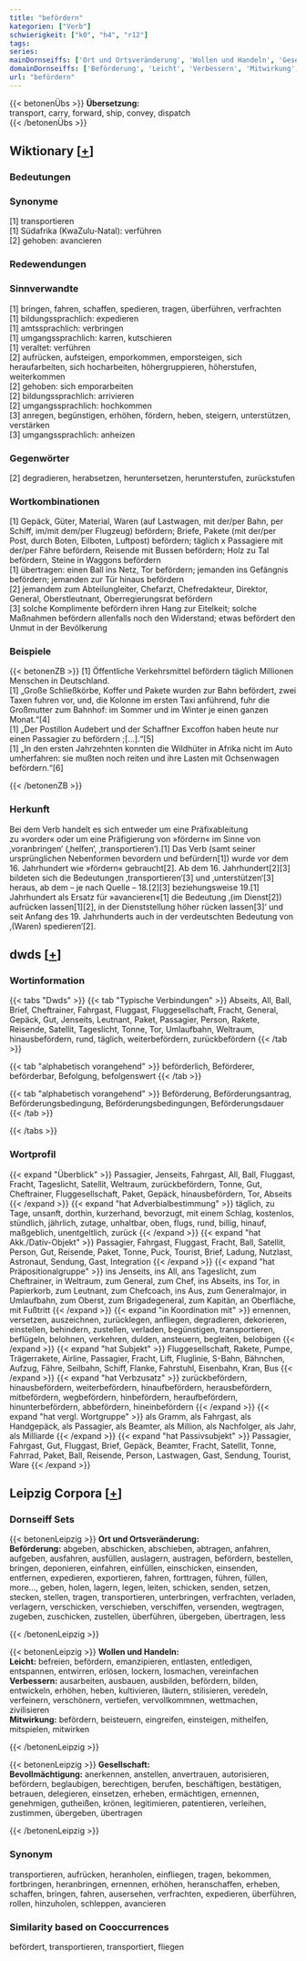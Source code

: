 ```yaml
---
title: "befördern"
kategorien: ["Verb"]
schwierigkeit: ["k0", "h4", "r12"]
tags:
series:
mainDornseiffs: ['Ort und Ortsveränderung', 'Wollen und Handeln', 'Gesellschaft']
domainDornseiffs: ['Beförderung', 'Leicht', 'Verbessern', 'Mitwirkung', 'Bevollmächtigung']
url: "befördern"
---
```


{{< betonenÜbs >}}
**Übersetzung:**  
transport, carry, forward, ship, convey, dispatch  
{{< /betonenÜbs >}}

## Wiktionary [[+](https://de.wiktionary.org/wiki/befördern)]

### Bedeutungen

### Synonyme
[1] transportieren  
[1] Südafrika (KwaZulu-Natal): verführen  
[2] gehoben: avancieren  

### Redewendungen

### Sinnverwandte
[1] bringen, fahren, schaffen, spedieren, tragen, überführen, verfrachten  
[1] bildungssprachlich: expedieren  
[1] amtssprachlich: verbringen  
[1] umgangssprachlich: karren, kutschieren  
[1] veraltet: verführen  
[2] aufrücken, aufsteigen, emporkommen, emporsteigen, sich heraufarbeiten, sich hocharbeiten, höhergruppieren, höherstufen, weiterkommen  
[2] gehoben: sich emporarbeiten  
[2] bildungssprachlich: arrivieren  
[2] umgangssprachlich: hochkommen  
[3] anregen, begünstigen, erhöhen, fördern, heben, steigern, unterstützen, verstärken  
[3] umgangssprachlich: anheizen  

### Gegenwörter
[2] degradieren, herabsetzen, heruntersetzen, herunterstufen, zurückstufen  

### Wortkombinationen
[1] Gepäck, Güter, Material, Waren (auf Lastwagen, mit der/per Bahn, per Schiff, im/mit dem/per Flugzeug) befördern; Briefe, Pakete (mit der/per Post, durch Boten, Eilboten, Luftpost) befördern; täglich x Passagiere mit der/per Fähre befördern, Reisende mit Bussen befördern; Holz zu Tal befördern, Steine in Waggons befördern  
[1] übertragen: einen Ball ins Netz, Tor befördern; jemanden ins Gefängnis befördern; jemanden zur Tür hinaus befördern  
[2] jemandem zum Abteilungleiter, Chefarzt, Chefredakteur, Direktor, General, Oberstleutnant, Oberregierungsrat befördern  
[3] solche Komplimente befördern ihren Hang zur Eitelkeit; solche Maßnahmen befördern allenfalls noch den Widerstand; etwas befördert den Unmut in der Bevölkerung  

### Beispiele
{{< betonenZB >}}
[1] Öffentliche Verkehrsmittel befördern täglich Millionen Menschen in Deutschland.  
[1] „Große Schließkörbe, Koffer und Pakete wurden zur Bahn befördert, zwei Taxen fuhren vor, und, die Kolonne im ersten Taxi anführend, fuhr die Großmutter zum Bahnhof: im Sommer und im Winter je einen ganzen Monat.“[4]  
[1] „Der Postillon Audebert und der Schaffner Excoffon haben heute nur einen Passagier zu befördern ;[…].“[5]  
[1] „In den ersten Jahrzehnten konnten die Wildhüter in Afrika nicht im Auto umherfahren: sie mußten noch reiten und ihre Lasten mit Ochsenwagen befördern.“[6]  

{{< /betonenZB >}}
### Herkunft
Bei dem Verb handelt es sich entweder um eine Präfixableitung zu »vorder« oder um eine Präfigierung von »fördern« im Sinne von ‚voranbringen‘ (‚helfen‘, ‚transportieren‘).[1] Das Verb (samt seiner ursprünglichen Nebenformen bevordern und befürdern[1]) wurde vor dem 16. Jahrhundert wie »fördern« gebraucht[2]. Ab dem 16. Jahrhundert[2][3] bildeten sich die Bedeutungen ‚transportieren‘[3] und ‚unterstützen‘[3] heraus, ab dem – je nach Quelle – 18.[2][3] beziehungsweise 19.[1] Jahrhundert als Ersatz für »avancieren«[1] die Bedeutung ‚(im Dienst[2]) aufrücken lassen[1][2], in der Dienststellung höher rücken lassen[3]‘ und seit Anfang des 19. Jahrhunderts auch in der verdeutschten Bedeutung von ‚(Waren) spedieren‘[2].  



## dwds [[+](https://www.dwds.de/wb/befördern)]

### Wortinformation
{{< tabs "Dwds" >}}
{{< tab "Typische Verbindungen" >}}
Abseits, All, Ball, Brief, Cheftrainer, Fahrgast, Fluggast, Fluggesellschaft, Fracht, General, Gepäck, Gut, Jenseits, Leutnant, Paket, Passagier, Person, Rakete, Reisende, Satellit, Tageslicht, Tonne, Tor, Umlaufbahn, Weltraum, hinausbefördern, rund, täglich, weiterbefördern, zurückbefördern
{{< /tab >}}

{{< tab "alphabetisch vorangehend" >}}
beförderlich, Beförderer, beförderbar, Befolgung, befolgenswert
{{< /tab >}}

{{< tab "alphabetisch vorangehend" >}}
Beförderung, Beförderungsantrag, Beförderungsbedingung, Beförderungsbedingungen, Beförderungsdauer
{{< /tab >}}

{{< /tabs >}}

### Wortprofil
{{< expand "Überblick" >}} Passagier, Jenseits, Fahrgast, All, Ball, Fluggast, Fracht, Tageslicht, Satellit, Weltraum, zurückbefördern, Tonne, Gut, Cheftrainer, Fluggesellschaft, Paket, Gepäck, hinausbefördern, Tor, Abseits {{< /expand >}}
{{< expand "hat Adverbialbestimmung" >}} täglich, zu Tage, unsanft, dorthin, kurzerhand, bevorzugt, mit einem Schlag, kostenlos, stündlich, jährlich, zutage, unhaltbar, oben, flugs, rund, billig, hinauf, maßgeblich, unentgeltlich, zurück {{< /expand >}}
{{< expand "hat Akk./Dativ-Objekt" >}} Passagier, Fahrgast, Fluggast, Fracht, Ball, Satellit, Person, Gut, Reisende, Paket, Tonne, Puck, Tourist, Brief, Ladung, Nutzlast, Astronaut, Sendung, Gast, Integration {{< /expand >}}
{{< expand "hat Präpositionalgruppe" >}} ins Jenseits, ins All, ans Tageslicht, zum Cheftrainer, in Weltraum, zum General, zum Chef, ins Abseits, ins Tor, in Papierkorb, zum Leutnant, zum Chefcoach, ins Aus, zum Generalmajor, in Umlaufbahn, zum Oberst, zum Brigadegeneral, zum Kapitän, an Oberfläche, mit Fußtritt {{< /expand >}}
{{< expand "in Koordination mit" >}} ernennen, versetzen, auszeichnen, zurücklegen, anfliegen, degradieren, dekorieren, einstellen, behindern, zustellen, verladen, begünstigen, transportieren, beflügeln, belohnen, verkehren, dulden, ansteuern, begleiten, belobigen {{< /expand >}}
{{< expand "hat Subjekt" >}} Fluggesellschaft, Rakete, Pumpe, Trägerrakete, Airline, Passagier, Fracht, Lift, Fluglinie, S-Bahn, Bähnchen, Aufzug, Fähre, Seilbahn, Schiff, Flanke, Fahrstuhl, Eisenbahn, Kran, Bus {{< /expand >}}
{{< expand "hat Verbzusatz" >}} zurückbefördern, hinausbefördern, weiterbefördern, hinaufbefördern, herausbefördern, mitbefördern, wegbefördern, hinbefördern, heraufbefördern, hinunterbefördern, abbefördern, hineinbefördern {{< /expand >}}
{{< expand "hat vergl. Wortgruppe" >}} als Gramm, als Fahrgast, als Handgepäck, als Passagier, als Beamter, als Million, als Nachfolger, als Jahr, als Milliarde {{< /expand >}}
{{< expand "hat Passivsubjekt" >}} Passagier, Fahrgast, Gut, Fluggast, Brief, Gepäck, Beamter, Fracht, Satellit, Tonne, Fahrrad, Paket, Ball, Reisende, Person, Lastwagen, Gast, Sendung, Tourist, Ware {{< /expand >}}

## Leipzig Corpora [[+](https://corpora.uni-leipzig.de/en/res?word=befördern&corpusId=deu_newscrawl-public_2018)]

### Dornseiff Sets
{{< betonenLeipzig >}}
**Ort und Ortsveränderung:**  
**Beförderung:** abgeben, abschicken, abschieben, abtragen, anfahren, aufgeben, ausfahren, ausfüllen, auslagern, austragen, befördern, bestellen, bringen, deponieren, einfahren, einfüllen, einschicken, einsenden, entfernen, expedieren, exportieren, fahren, forttragen, führen, füllen, more..., geben, holen, lagern, legen, leiten, schicken, senden, setzen, stecken, stellen, tragen, transportieren, unterbringen, verfrachten, verladen, verlagern, verschicken, verschieben, verschiffen, versenden, wegtragen, zugeben, zuschicken, zustellen, überführen, übergeben, übertragen, less  

{{< /betonenLeipzig >}}


{{< betonenLeipzig >}}
**Wollen und Handeln:**  
**Leicht:** befreien, befördern, emanzipieren, entlasten, entledigen, entspannen, entwirren, erlösen, lockern, losmachen, vereinfachen  
**Verbessern:** ausarbeiten, ausbauen, ausbilden, befördern, bilden, entwickeln, erhöhen, heben, kultivieren, läutern, stilisieren, veredeln, verfeinern, verschönern, vertiefen, vervollkommnen, wettmachen, zivilisieren  
**Mitwirkung:** befördern, beisteuern, eingreifen, einsteigen, mithelfen, mitspielen, mitwirken  

{{< /betonenLeipzig >}}


{{< betonenLeipzig >}}
**Gesellschaft:**  
**Bevollmächtigung:** anerkennen, anstellen, anvertrauen, autorisieren, befördern, beglaubigen, berechtigen, berufen, beschäftigen, bestätigen, betrauen, delegieren, einsetzen, erheben, ermächtigen, ernennen, genehmigen, gutheißen, krönen, legitimieren, patentieren, verleihen, zustimmen, übergeben, übertragen  

{{< /betonenLeipzig >}}

### Synonym
transportieren, aufrücken, heranholen, einfliegen, tragen, bekommen, fortbringen, heranbringen, ernennen, erhöhen, heranschaffen, erheben, schaffen, bringen, fahren, ausersehen, verfrachten, expedieren, überführen, rollen, hinzuholen, schleppen, avancieren


### Similarity based on Cooccurrences
befördert, transportieren, transportiert, fliegen

